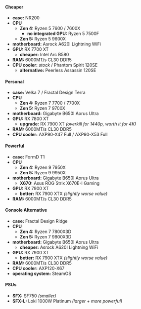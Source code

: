 #### Cheaper

- **case:** NR200
- **CPU** 
	- **Zen 4:** Ryzen 5 7600 / 7600X		
		- **no integrated GPU:** Ryzen 5 7500F
	- **Zen 5:** Ryzen 5 9600X
- **motherboard:** Asrock A620I Lightning WiFi
- **GPU:** RX 7700 XT
	- **cheaper:** Intel Arc B580
- **RAM:** 6000MT/s CL30 DDR5
- **CPU cooler:** *stock* / Phantom Spirit 120SE
	- **alternative:** Peerless Assassin 120SE

#### Personal

- **case:** Velka 7 / Fractal Design Terra
- **CPU**
	- **Zen 4:** Ryzen 7 7700 / 7700X
	- **Zen 5:** Ryzen 7 9700X
- **motherboard:** Gigabyte B650I Aorus Ultra
- **GPU:** RX 7800 XT
	- **upgrade:** RX 7900 XT *(overkill for 1440p, worth it for 4K)*
- **RAM:** 6000MT/s CL30 DDR5
- **CPU cooler:** AXP90-X47 Full / AXP90-X53 Full

#### Powerful

- **case:** FormD T1
- **CPU**
	- **Zen 4:** Ryzen 9 7950X
	- **Zen 5:** Ryzen 9 9950X
- **motherboard:** Gigabyte B650I Aorus Ultra
	- **X670:** Asus ROG Strix X670E-I Gaming
- **GPU:** RX 7900 XT
	- **better:** RX 7900 XTX *(slightly worse value)*
- **RAM:** 6000MT/s CL30 DDR5

#### Console Alternative

- **case:** Fractal Design Ridge
- **CPU** 
	- **Zen 4:** Ryzen 7 7800X3D
	- **Zen 5:** Ryzen 7 9800X3D
- **motherboard:** Gigabyte B650I Aorus Ultra
	- **cheaper:** Asrock A620I Lightning WiFi
- **GPU:** RX 7900 XT
	- **better:** RX 7900 XTX *(slightly worse value)*
- **RAM:** 6000MT/s CL30 DDR5
- **CPU cooler:** AXP120-X67
- **operating system:** SteamOS

#### PSUs

- **SFX:** SF750 *(smaller)*
- **SFX-L:** Loki 1000W Platinum *(larger + more powerful)*